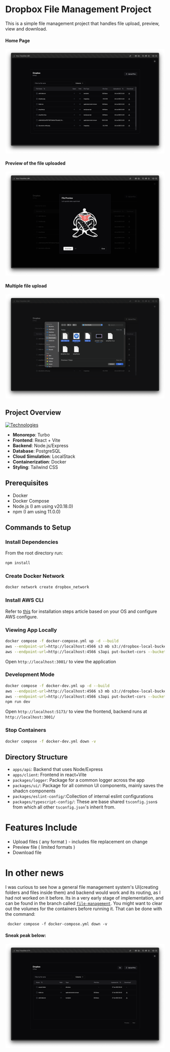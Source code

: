 # Dropbox File Management Project
This is a simple file management project that handles file upload, preview, view and download. 
#### Home Page
![Home](./images/home.png)
#### Preview of the file uploaded
![Preview](./images/preview.png)
#### Multiple file upload
![Multiple File Upload](./images/multiple-file-upload.png)
## Project Overview
[![Technologies](https://skillicons.dev/icons?i=docker,react,nodejs,postgres,vite,tailwind,aws)](https://skillicons.dev)

- **Monorepo**: Turbo
- **Frontend**: React + Vite
- **Backend**: Node.js/Express
- **Database**: PostgreSQL
- **Cloud Simulation**: LocalStack
- **Containerization**: Docker
- **Styling**: Tailwind CSS

## Prerequisites
* Docker
* Docker Compose
* Node.js (I am using v20.18.0)
* npm (I am using 11.0.0)

## Commands to Setup

### Install Dependencies
From the root directory run:
```bash
npm install
```

### Create Docker Network
```bash
docker network create dropbox_network
```

### Install AWS  CLI
Refer to [this](https://docs.aws.amazon.com/cli/latest/userguide/getting-started-install.html) for installation steps article based on your OS and configure AWS configure.

### Viewing App Locally
```bash
docker compose -f docker-compose.yml up -d --build
aws --endpoint-url=http://localhost:4566 s3 mb s3://dropbox-local-bucket
aws --endpoint-url=http://localhost:4566 s3api put-bucket-cors --bucket dropbox-local-bucket --cors-configuration file://cors.json
```
Open `http://localhost:3001/` to view the application

### Development Mode
```bash
docker compose -f docker-dev.yml up -d --build
aws --endpoint-url=http://localhost:4566 s3 mb s3://dropbox-local-bucket
aws --endpoint-url=http://localhost:4566 s3api put-bucket-cors --bucket dropbox-local-bucket --cors-configuration file://cors.json
npm run dev
```
Open `http://localhost:5173/` to view the frontend, backend runs at `http://localhost:3001/`
### Stop Containers
```bash
docker compose -f docker-dev.yml down -v
```

## Directory Structure
* `apps/api`: Backend that uses Node/Express 
* `apps/client`: Frontend in react+Vite
* `packages/logger`: Package for a common logger across the app
* `packages/ui/`: Package for all common UI components, mainly saves the shadcn components
* `packages/eslint-config/`:Collection of internal eslint configurations
* `packages/typescript-config/`: These are base shared `tsconfig.json`s from which all other `tsconfig.json`'s inherit from.


# Features Include
* Upload files ( any format ) - includes file replacement on change
* Preview file ( limited formats )
* Download file

# In other news
I was curious to see how a general file management system's UI(creating folders and files inside them) and backend would work and its routing, as I had not worked on it before. Its in a very early stage of implementation, and can be found in the branch called [`file-management`](https://github.com/mxthxngx/dropbox-file-management/tree/file-management).
You might want to clear out the volumes for the containers before running it. That can be done with the command:
```
 docker compose -f docker-compose.yml down -v
```
#### Sneak peak below: 
![Folder-Creation-Preview](./images/folder-preview.png)